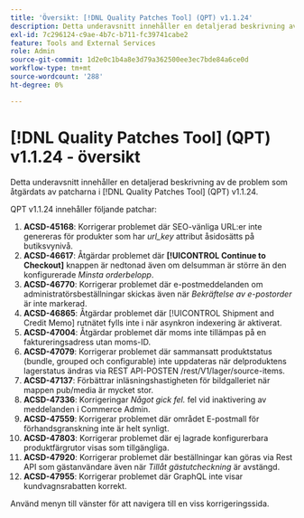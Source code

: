 ```yaml
---
title: 'Översikt: [!DNL Quality Patches Tool] (QPT) v1.1.24'
description: Detta underavsnitt innehåller en detaljerad beskrivning av de problem som åtgärdats av patcharna i [!DNL Quality Patches Tool] (QPT) v1.1.24.
exl-id: 7c296124-c9ae-4b7c-b711-fc39741cabe2
feature: Tools and External Services
role: Admin
source-git-commit: 1d2e0c1b4a8e3d79a362500ee3ec7bde84a6ce0d
workflow-type: tm+mt
source-wordcount: '288'
ht-degree: 0%

---
```


# [!DNL Quality Patches Tool] (QPT) v1.1.24 - översikt

Detta underavsnitt innehåller en detaljerad beskrivning av de problem som åtgärdats av patcharna i [!DNL Quality Patches Tool] (QPT) v1.1.24.

QPT v1.1.24 innehåller följande patchar:

1. **ACSD-45168**: Korrigerar problemet där SEO-vänliga URL:er inte genereras för produkter som har *url_key* attribut åsidosätts på butiksvynivå.
1. **ACSD-46617**: Åtgärdar problemet där **[!UICONTROL Continue to Checkout]** knappen är nedtonad även om delsumman är större än den konfigurerade *Minsta orderbelopp*.
1. **ACSD-46770**: Korrigerar problemet där e-postmeddelanden om administratörsbeställningar skickas även när *Bekräftelse av e-postorder* är inte markerad.
1. **ACSD-46865**: Åtgärdar problemet där [!UICONTROL Shipment and Credit Memo] rutnätet fylls inte i när asynkron indexering är aktiverat.
1. **ACSD-47004**: Åtgärdar problemet där moms inte tillämpas på en faktureringsadress utan moms-ID.
1. **ACSD-47079**: Korrigerar problemet där sammansatt produktstatus (bundle, grouped och configurable) inte uppdateras när delproduktens lagerstatus ändras via REST API-POSTEN /rest/V1/lager/source-items.
1. **ACSD-47137**: Förbättrar inläsningshastigheten för bildgalleriet när mappen pub/media är mycket stor.
1. **ACSD-47336**: Korrigeringar *Något gick fel.* fel vid inaktivering av meddelanden i Commerce Admin.
1. **ACSD-47559**: Korrigerar problemet där området E-postmall för förhandsgranskning inte är helt synligt.
1. **ACSD-47803**: Korrigerar problemet där ej lagrade konfigurerbara produktfärgrutor visas som tillgängliga.
1. **ACSD-47920**: Korrigerar problemet där beställningar kan göras via Rest API som gästanvändare även när *Tillåt gästutcheckning* är avstängd.
1. **ACSD-47955**: Korrigerar problemet där GraphQL inte visar kundvagnsrabatten korrekt.

Använd menyn till vänster för att navigera till en viss korrigeringssida.
